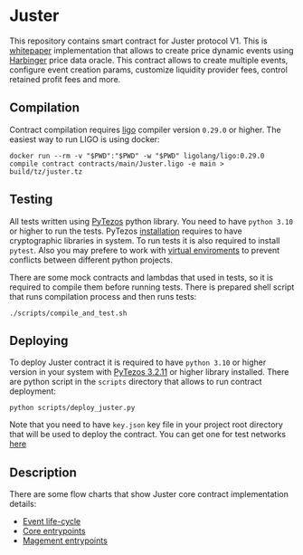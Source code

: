 # Juster
This repository contains smart contract for Juster protocol V1. This is [whitepaper](https://juster.fi/docs/whitepaper.pdf) implementation that allows to create price dynamic events using [Harbinger](https://github.com/tacoinfra/harbinger) price data oracle. This contract allows to create multiple events, configure event creation params, customize liquidity provider fees, control retained profit fees and more.

## Compilation
Contract compilation requires [ligo](https://ligolang.org/docs/intro/installation) compiler version `0.29.0` or higher. The easiest way to run LIGO is using docker:
```console
docker run --rm -v "$PWD":"$PWD" -w "$PWD" ligolang/ligo:0.29.0 compile contract contracts/main/Juster.ligo -e main > build/tz/juster.tz
```

## Testing
All tests written using [PyTezos](https://pytezos.org/contents.html) python library. You need to have `python 3.10` or higher to run the tests. PyTezos [installation](https://pytezos.org/quick_start.html#installation) requires to have cryptographic libraries in system. To run tests it is also required to install `pytest`. Also you may prefere to work with [virtual enviroments](https://docs.python.org/3/library/venv.html) to prevent conflicts between different python projects.

There are some mock contracts and lambdas that used in tests, so it is required to compile them before running tests. There is prepared shell script that runs compilation process and then runs tests:
```console
./scripts/compile_and_test.sh
```

## Deploying
To deploy Juster contract it is required to have `python 3.10` or higher version in your system with [PyTezos 3.2.11](https://pytezos.org/quick_start.html#installation) or higher library installed. There are python script in the `scripts` directory that allows to run contract deployment:
```console
python scripts/deploy_juster.py
```

Note that you need to have `key.json` key file in your project root directory that will be used to deploy the contract. You can get one for test networks [here](https://faucet.tzalpha.net/)

## Description
There are some flow charts that show Juster core contract implementation details:
* [Event life-cycle](docs/JUSTER-FLOW-event-lyfecycle.drawio.png)
* [Core entrypoints](docs/JUSTER-FLOW-juster-core.drawio.png)
* [Magement entrypoints](docs/JUSTER-FLOW-juster-management.drawio.png)

